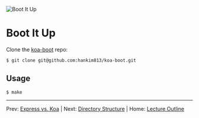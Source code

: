 ![Boot It Up](http://static.fjcdn.com/gifs/When+my+ex+gf+wants+to+get+back+together+nope_1ee7c7_4646625.gif)
# Boot It Up

Clone the [koa-boot](https://github.com/hankim813/koa-boot) repo:

```
$ git clone git@github.com:hankim813/koa-boot.git
```

## Usage

```
$ make
```

________________________________

Prev: [Express vs. Koa](./express-vs-koa.md) | Next: [Directory Structure](./directory-structure.md) |
Home: [Lecture Outline](../README.md)
